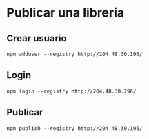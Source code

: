 # Publicar una librería

## Crear usuario

```
npm adduser --registry http://204.48.30.196/
```

## Login

```
npm login --registry http://204.48.30.196/
```

## Publicar

```
npm publish --registry http://204.48.30.196/
```
